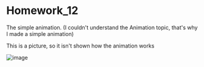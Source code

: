 # Homework_12
The simple animation. (I couldn't understand the Animation topic, that's why I made a simple animation)

This is a picture, so it isn't shown how the animation works

![image](https://user-images.githubusercontent.com/120991965/236650440-855b6f47-ec2e-4976-b7ee-f023e48f5c9d.png)
